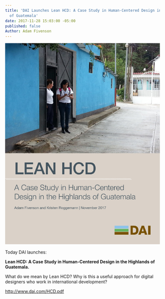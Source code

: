 ```yaml
---
title: 'DAI Launches Lean HCD: A Case Study in Human-Centered Design in the Highlands
  of Guatemala'
date: 2017-11-28 15:03:00 -05:00
published: false
Author: Adam Fivenson
---
```


![HCD cover.jpg](/uploads/HCD%20cover.jpg)

Today DAI launches:

 **Lean HCD: A Case Study in Human-Centered Design in the Highlands of Guatemala.** 

What do we mean by Lean HCD? Why is this a useful approach for digital designers who work in international development? 

http://www.dai.com/HCD.pdf


